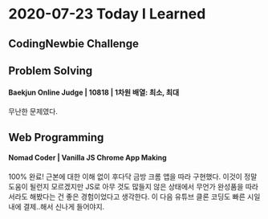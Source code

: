 # 2020-07-23 Today I Learned

## CodingNewbie Challenge

## Problem Solving
#### Baekjun Online Judge | 10818 | 1차원 배열: 최소, 최대
무난한 문제였다.

## Web Programming
#### Nomad Coder | Vanilla JS Chrome App Making
100% 완료! 근본에 대한 이해 없이 후다닥 금방 크롬 앱을 따라 구현했다. 이것이 정말 도움이 될런지 모르겠지만 JS로 아무 것도 많들지 않은 상태에서 무언가 완성품을 따라서라도 해봤다는 건 좋은 경험이었다고 생각한다. 이 다음 유튜브 클론 코딩도 빠른 시일 내에 결제..해서 신나게 들어야지.
